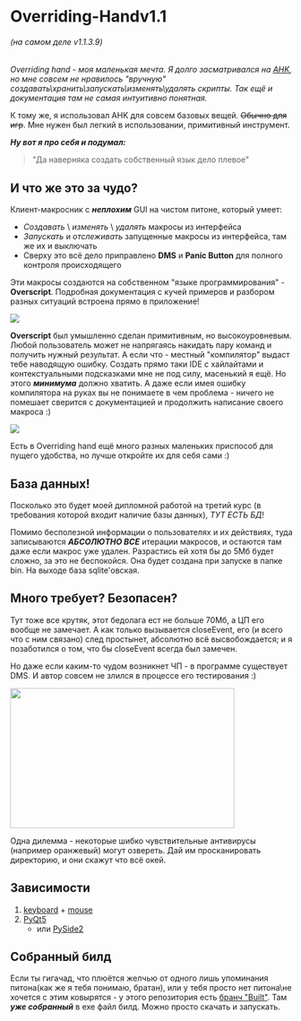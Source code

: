 # Overriding-Handv1.1
###### (на самом деле v1.1.3.9)
*Overriding hand - моя маленькая мечта. Я долго засматривался на [AHK](https://www.autohotkey.com), но мне совсем не нравилось "вручную" создавать\хранить\запускать\изменять\удалять скрипты. Так ещё и документация там не самая интуитивно понятная.*

К тому же, я использовал AHK для совсем базовых вещей. ~~Обычно для игр~~. Мне нужен был легкий в использовании, примитивный инструмент.

**_Ну вот я про себя и подумал:_**
> "Да наверняка создать собственный язык дело плевое"


## И что же это за чудо?
Клиент-макросник c ***неплохим*** GUI на чистом питоне, который умеет:

* *Создавать* \ *изменять* \ *удалять* макросы из интерфейса
* *Запускать* и *отслеживать* запущенные макросы из интерфейса, там же их и выключать
* Сверху это всё дело приправлено **DMS** и **Panic Button** для полного контроля происходящего

Эти макросы создаются на собственном "языке программирования" - **Overscript**. Подробная документация с кучей примеров и разбором разных ситуаций встроена прямо в приложение!

![](https://media.giphy.com/media/IoAFDKJR8XbtO8LhtA/giphy.gif)

**Overscript** был умышленно сделан примитивным, но высокоуровневым. Любой пользователь может не напрягаясь накидать пару команд и получить нужный результат. А если что - местный "компилятор" выдаст тебе наводящую ошибку.
Создать прямо таки IDE с хайлайтами и контекстуальными подсказками мне не под силу, масенький я ещё. Но этого ***минимума*** должно хватить. А даже если имея ошибку компилятора на руках вы не понимаете в чем проблема - ничего не помешает сверится с документацией и продолжить написание своего макроса :)

![](https://media.giphy.com/media/wRe839uv0144kyyxaA/giphy.gif)

Есть в Overriding hand ещё много разных маленьких приспособ для пущего удобства, но лучше откройте их для себя сами :)



## База данных! 
Посколько это будет моей дипломной работой на третий курс (в требования которой входит наличие базы данных), *ТУТ ЕСТЬ БД*!

Помимо бесполезной информации о пользователях и их действиях, туда записываются  ***АБСОЛЮТНО ВСЕ***  итерации макросов, и остаются там даже если макрос уже удален.
Разрастись ей хотя бы до 5Мб будет сложно, за это не беспокойся. Она будет создана при запуске в папке bin. 
На выходе база sqlite'овская.

## Много требует? Безопасен? 
Тут тоже все крутяк, этот бедолага ест не больше 70Мб, а ЦП его вообще не замечает. А как только вызывается closeEvent, его (и всего что с ним связано) след простынет, абсолютно всё высвобождается; и я позаботился о том, что бы closeEvent всегда был замечен.

Но даже если каким-то чудом возникнет ЧП - в программе существует DMS.
И автор совсем не злился в процессе его тестирования :)

<img src="https://media.giphy.com/media/wDJ03HfEWDf3WIYYqe/giphy.gif" width="400" height="250" />

Одна дилемма - некоторые шибко чувствительные антивирусы (например оранжевый) могут озвереть. Дай им просканировать директорию, и они скажут что всё окей.

## Зависимости
1. [keyboard](https://github.com/boppreh/keyboard) + [mouse](https://github.com/boppreh/mouse)
2. [PyQt5](https://www.riverbankcomputing.com/software/pyqt/)
   + или [PySide2](https://github.com/raccoonmonk/pyside2)

## Собранный билд
Если ты гигачад, что плюётся желчью от одного лишь упоминания питона(как же я тебя понимаю, братан), или у тебя просто нет питона\не хочется с этим ковырятся - у этого репозитория есть [бранч "Built"](https://github.com/DraSolace/Overriding-Handv1.1/tree/Built). Там ***уже собранный*** в exe файл билд. Можно просто скачать и запускать.
